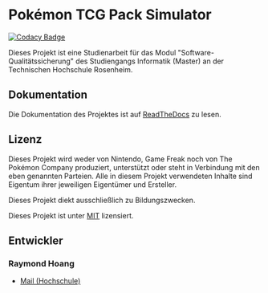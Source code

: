 # Pokémon TCG Pack Simulator

[![Codacy Badge](https://app.codacy.com/project/badge/Grade/8b58d45061c64747946e4ad1f2c38436)](https://app.codacy.com/gh/GreydonDesu/pokemon-tcg-simulator/dashboard?utm_source=gh&utm_medium=referral&utm_content=&utm_campaign=Badge_grade)

Dieses Projekt ist eine Studienarbeit für das Modul "Software-Qualitätssicherung" des Studiengangs Informatik (Master) an der Technischen Hochschule Rosenheim.

## Dokumentation

Die Dokumentation des Projektes ist auf [ReadTheDocs](https://pokemon-tcg-simulator.readthedocs.io/de/latest/) zu lesen.

## Lizenz

Dieses Projekt wird weder von Nintendo, Game Freak noch von The Pokémon Company produziert, unterstützt oder steht in Verbindung mit den eben genannten Parteien.
Alle in diesem Projekt verwendeten Inhalte sind Eigentum ihrer jeweiligen Eigentümer und Ersteller.

Dieses Projekt diekt ausschließlich zu Bildungszwecken.

Dieses Projekt ist unter [MIT](https://github.com/GreydonDesu/pokemon-tcg-simulator/blob/master/LICENSE) lizensiert.

## Entwickler

### Raymond Hoang

- [Mail (Hochschule)](mailto:raymond.hoang@stud.th-rosenheim.de)
